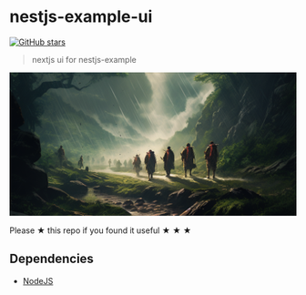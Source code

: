 # nestjs-example-ui

[![GitHub stars](https://img.shields.io/github/stars/clayrisser/nestjs-example-ui.svg?style=social&label=Stars)](https://github.com/clayrisser/nestjs-example-ui)

> nextjs ui for nestjs-example

![](assets/nestjs-example-ui.png)

Please ★ this repo if you found it useful ★ ★ ★

## Dependencies

- [NodeJS](https://nodejs.org)
